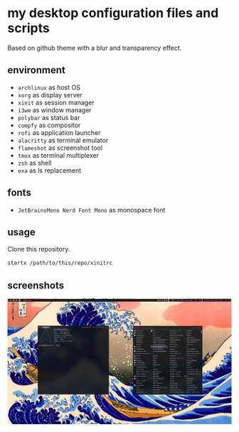 # my desktop configuration files and scripts

Based on github theme with a blur and transparency effect.

## environment

- `archlinux` as host OS
- `xorg` as display server
- `xinit` as session manager
- `i3wm` as window manager
- `polybar` as status bar
- `compfy` as compositor
- `rofi` as application launcher
- `alacritty` as terminal emulator
- `flameshot` as screenshot tool
- `tmux` as terminal multiplexer
- `zsh` as shell
- `exa` as ls replacement

## fonts

- `JetBrainsMono Nerd Font Mono` as monospace font

## usage

Clone this repository.

```sh
startx /path/to/this/repo/xinitrc
```

## screenshots

![screenshot](./screenshots/1.png)


